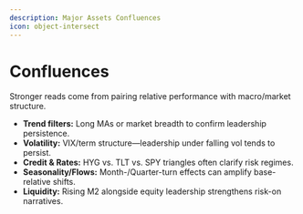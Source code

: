 ```yaml
---
description: Major Assets Confluences
icon: object-intersect
---
```


# Confluences

Stronger reads come from pairing relative performance with macro/market structure.

* **Trend filters:** Long MAs or market breadth to confirm leadership persistence.
* **Volatility:** VIX/term structure—leadership under falling vol tends to persist.
* **Credit & Rates:** HYG vs. TLT vs. SPY triangles often clarify risk regimes.
* **Seasonality/Flows:** Month-/Quarter-turn effects can amplify base-relative shifts.
* **Liquidity:** Rising M2 alongside equity leadership strengthens risk-on narratives.

